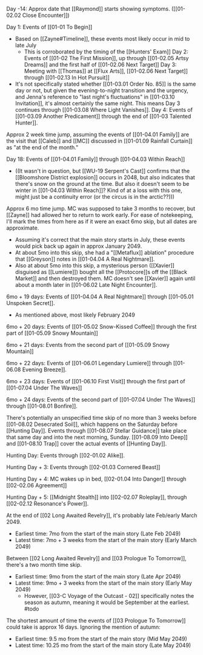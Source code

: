 
Day -14: Approx date that [[Raymond]] starts showing symptoms. ([[01-02.02 Close Encounter]])

Day 1: Events of [[01-01 To Begin]]
* Based on [[Zayne#Timeline]], these events most likely occur in mid to late July
	* This is corroborated by the timing of the [[Hunters' Exam]]
Day 2: Events of [[01-02 The First Mission]], up through [[01-02.05 Artsy Dreams]] and the first half of [[01-02.06 Next Target]]
Day 3: Meeting with [[Thomas]] at [[Flux Arts]], [[01-02.06 Next Target]] through [[01-02.13 In Hot Pursuit]] 
* It's not specifically stated whether [[01-03.01 Order No. 85]] is the same day or not, but given the evening-to-night transition and the urgency, and Jenna's reference to "last night's fluctuations" in [[01-03.10 Invitation]], it's almost certainly the same night. This means Day 3 continues through [[01-03.08 Where Light Vanishes]].
Day 4: Events of [[01-03.09 Another Predicament]] through the end of [[01-03 Talented Hunter]].

Approx 2 week time jump, assuming the events of [[01-04.01 Family]] are the visit that [[Caleb]] and [[MC]] discussed in [[01-01.09 Rainfall Curtain]] as "at the end of the month."

Day 18: Events of [[01-04.01 Family]] through [[01-04.03 Within Reach]]
* ((It wasn't in question, but [[WU-19 Serpent's Cast]] confirms that the [[Bloomshore District explosion]] occurs in 2048, but also indicates that there's snow on the ground at the time. But also it doesn't seem to be winter in [[01-04.03 Within Reach]]? Kind of at a loss with this one, might just be a continuity error (or the circus is in the arctic??)))

Approx 6 mo time jump. MC was supposed to take 3 months to recover, but [[Zayne]] had allowed her to return to work early. For ease of notekeeping, I'll mark the times from here as if it were an exact 6mo skip, but all dates are approximate.
* Assuming it's correct that the main story starts in July, these events would pick back up again in approx January 2049.
* At about 5mo into this skip, she had a "[[Metaflux]] ablation" procedure that [[Greyson]] notes in [[01-04.04 A Real Nightmare]].
* Also at about 5mo into this skip, a mysterious person ([[Xavier]] disguised as [[Lumiere]]) bought all the [[Protocore]]s off the [[Black Market]] and then destroyed them. MC doesn't see [[Xavier]] again until about a month later in [[01-06.02 Late Night Encounter]].

6mo + 19 days: Events of [[01-04.04 A Real Nightmare]] through [[01-05.01 Unspoken Secret]].
* As mentioned above, most likely February 2049

6mo + 20 days: Events of [[01-05.02 Snow-Kissed Coffee]] through the first part of [[01-05.09 Snowy Mountain]]

6mo + 21 days: Events from the second part of [[01-05.09 Snowy Mountain]]

6mo + 22 days: Events of [[01-06.01 Legendary Lumiere]] through [[01-06.08 Evening Breeze]].

6mo + 23 days: Events of [[01-06.10 First Visit]] through the first part of [[01-07.04 Under The Waves]]

6mo + 24 days: Events of the second part of [[01-07.04 Under The Waves]] through [[01-08.01 Bonfire]].

There's potentially an unspecified time skip of no more than 3 weeks before [[01-08.02 Desecrated Soil]], which happens on the Saturday before [[Hunting Day]]. Events through [[01-08.07 Stellar Guidance]] take place that same day and into the next morning, Sunday. [[01-08.09 Into Deep]] and [[01-08.10 Trap]] cover the actual events of [[Hunting Day]].

Hunting Day: Events through [[02-01.02 Alike]].

Hunting Day + 3: Events through [[02-01.03 Cornered Beast]]

Hunting Day + 4: MC wakes up in bed, [[02-01.04 Into Danger]] through [[02-02.06 Agreement]]

Hunting Day + 5: [[Midnight Stealth]] into [[02-02.07 Roleplay]], through [[02-02.12 Resonance's Power]].


At the end of [[02 Long Awaited Revelry]], it's probably late Feb/early March 2049.
* Earliest time: 7mo from the start of the main story (Late Feb 2049)
* Latest time: 7mo + 3 weeks from the start of the main story (Early March 2049)

Between [[02 Long Awaited Revelry]] and [[03 Prologue To Tomorrow]], there's a two month time skip.
* Earliest time: 9mo from the start of the main story (Late Apr 2049)
* Latest time: 9mo + 3 weeks from the start of the main story (Early May 2049)
	* However, [[03-C Voyage of the Outcast - 02]] specifically notes the season as autumn, meaning it would be September at the earliest. #todo

The shortest amount of time the events of [[03 Prologue To Tomorrow]] could take is approx 16 days. Ignoring the mention of autumn:
* Earliest time: 9.5 mo from the start of the main story (Mid May 2049)
* Latest time: 10.25 mo from the start of the main story (Late May 2049)
